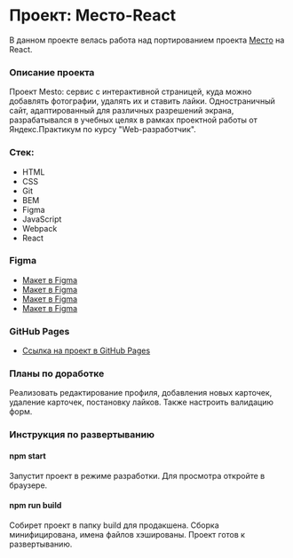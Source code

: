 # Проект: Место-React

В данном проекте велась работа над портированием проекта [Место](https://iri-sha.github.io/mesto/) на React.

### Описание проекта

Проект Mesto: сервис с интерактивной страницей, куда можно добавлять фотографии, удалять их и ставить лайки.
Одностраничный сайт, адаптированный для различных разрешений экрана, разрабатывался в учебных целях в рамках проектной работы от Яндекс.Практикум по курсу "Web-разработчик".

### Стек:

* HTML
* CSS
* Git
* BEM
* Figma
* JavaScript
* Webpack
* React

### Figma

* [Макет в Figma](https://www.figma.com/file/2cn9N9jSkmxD84oJik7xL7/JavaScript.-Sprint-4?node-id=0%3A1)
* [Макет в Figma](https://www.figma.com/file/bjyvbKKJN2naO0ucURl2Z0/JavaScript.-Sprint-5?node-id=0%3A1)
* [Макет в Figma](https://www.figma.com/file/kRVLKwYG3d1HGLvh7JFWRT/JavaScript.-Sprint-6?node-id=1124%3A2)
* [Макет в Figma](https://www.figma.com/file/PSdQFRHoxXJFs2FH8IXViF/JavaScript.-Sprint-9?node-id=109%3A75)

### GitHub Pages

* [Ссылка на проект в GitHub Pages](https://iri-sha.github.io/mesto-react/)

### Планы по доработке
Реализовать редактирование профиля, добавления новых карточек, удаление карточек, постановку лайков.
Также настроить валидацию форм.

### Инструкция по развертыванию

#### npm start
Запустит проект в режиме разработки.
Для просмотра откройте в браузере.

#### npm run build
Собирет проект в папку build для продакшена.
Сборка минифицирована, имена файлов хэшированы.
Проект готов к развертыванию.